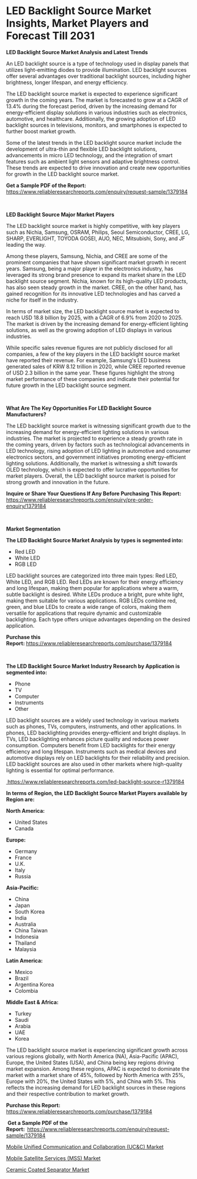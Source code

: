 <p><h1>LED Backlight Source Market Insights, Market Players and Forecast Till 2031</h1></p><p><strong>LED Backlight Source Market Analysis and Latest Trends</strong></p>
<p><p>An LED backlight source is a type of technology used in display panels that utilizes light-emitting diodes to provide illumination. LED backlight sources offer several advantages over traditional backlight sources, including higher brightness, longer lifespan, and energy efficiency.</p><p>The LED backlight source market is expected to experience significant growth in the coming years. The market is forecasted to grow at a CAGR of 13.4% during the forecast period, driven by the increasing demand for energy-efficient display solutions in various industries such as electronics, automotive, and healthcare. Additionally, the growing adoption of LED backlight sources in televisions, monitors, and smartphones is expected to further boost market growth.</p><p>Some of the latest trends in the LED backlight source market include the development of ultra-thin and flexible LED backlight solutions, advancements in micro LED technology, and the integration of smart features such as ambient light sensors and adaptive brightness control. These trends are expected to drive innovation and create new opportunities for growth in the LED backlight source market.</p></p>
<p><strong>Get a Sample PDF of the Report:&nbsp;</strong> <a href="https://www.reliableresearchreports.com/enquiry/request-sample/1379184">https://www.reliableresearchreports.com/enquiry/request-sample/1379184</a></p>
<p>&nbsp;</p>
<p><strong>LED Backlight Source Major Market Players</strong></p>
<p><p>The LED backlight source market is highly competitive, with key players such as Nichia, Samsung, OSRAM, Philips, Seoul Semiconductor, CREE, LG, SHARP, EVERLIGHT, TOYODA GOSEI, AUO, NEC, Mitsubishi, Sony, and JF leading the way. </p><p>Among these players, Samsung, Nichia, and CREE are some of the prominent companies that have shown significant market growth in recent years. Samsung, being a major player in the electronics industry, has leveraged its strong brand presence to expand its market share in the LED backlight source segment. Nichia, known for its high-quality LED products, has also seen steady growth in the market. CREE, on the other hand, has gained recognition for its innovative LED technologies and has carved a niche for itself in the industry.</p><p>In terms of market size, the LED backlight source market is expected to reach USD 18.8 billion by 2025, with a CAGR of 6.9% from 2020 to 2025. The market is driven by the increasing demand for energy-efficient lighting solutions, as well as the growing adoption of LED displays in various industries.</p><p>While specific sales revenue figures are not publicly disclosed for all companies, a few of the key players in the LED backlight source market have reported their revenue. For example, Samsung's LED business generated sales of KRW 8.12 trillion in 2020, while CREE reported revenue of USD 2.3 billion in the same year. These figures highlight the strong market performance of these companies and indicate their potential for future growth in the LED backlight source segment.</p></p>
<p>&nbsp;</p>
<p><strong>What Are The Key Opportunities For LED Backlight Source Manufacturers?</strong></p>
<p><p>The LED backlight source market is witnessing significant growth due to the increasing demand for energy-efficient lighting solutions in various industries. The market is projected to experience a steady growth rate in the coming years, driven by factors such as technological advancements in LED technology, rising adoption of LED lighting in automotive and consumer electronics sectors, and government initiatives promoting energy-efficient lighting solutions. Additionally, the market is witnessing a shift towards OLED technology, which is expected to offer lucrative opportunities for market players. Overall, the LED backlight source market is poised for strong growth and innovation in the future.</p></p>
<p><strong>Inquire or Share Your Questions If Any Before Purchasing This Report:</strong> <a href="https://www.reliableresearchreports.com/enquiry/pre-order-enquiry/1379184">https://www.reliableresearchreports.com/enquiry/pre-order-enquiry/1379184</a></p>
<p>&nbsp;</p>
<p><strong>Market Segmentation</strong></p>
<p><strong>The LED Backlight Source Market Analysis by types is segmented into:</strong></p>
<p><ul><li>Red LED</li><li>White LED</li><li>RGB LED</li></ul></p>
<p><p>LED backlight sources are categorized into three main types: Red LED, White LED, and RGB LED. Red LEDs are known for their energy efficiency and long lifespan, making them popular for applications where a warm, subtle backlight is desired. White LEDs produce a bright, pure white light, making them suitable for various applications. RGB LEDs combine red, green, and blue LEDs to create a wide range of colors, making them versatile for applications that require dynamic and customizable backlighting. Each type offers unique advantages depending on the desired application.</p></p>
<p><strong>Purchase this Report:&nbsp;</strong><a href="https://www.reliableresearchreports.com/purchase/1379184">https://www.reliableresearchreports.com/purchase/1379184</a></p>
<p>&nbsp;</p>
<p><strong>The LED Backlight Source Market Industry Research by Application is segmented into:</strong></p>
<p><ul><li>Phone</li><li>TV</li><li>Computer</li><li>Instruments</li><li>Other</li></ul></p>
<p><p>LED backlight sources are a widely used technology in various markets such as phones, TVs, computers, instruments, and other applications. In phones, LED backlighting provides energy-efficient and bright displays. In TVs, LED backlighting enhances picture quality and reduces power consumption. Computers benefit from LED backlights for their energy efficiency and long lifespan. Instruments such as medical devices and automotive displays rely on LED backlights for their reliability and precision. LED backlight sources are also used in other markets where high-quality lighting is essential for optimal performance.</p></p>
<p><a href="https://www.reliableresearchreports.com/led-backlight-source-r1379184">&nbsp;https://www.reliableresearchreports.com/led-backlight-source-r1379184</a></p>
<p><strong>In terms of Region, the LED Backlight Source Market Players available by Region are:</strong></p>
<p>
    <p> <strong> North America: </strong>
        <ul>
            <li>United States</li>
            <li>Canada</li>
        </ul>
        </p> 
    <p> <strong> Europe: </strong>
        <ul>
            <li>Germany</li>
            <li>France</li>
            <li>U.K.</li>
            <li>Italy</li>
            <li>Russia</li>
        </ul>
        </p> 
    <p> <strong> Asia-Pacific: </strong>
        <ul>
            <li>China</li>
            <li>Japan</li>
            <li>South Korea</li>
            <li>India</li>
            <li>Australia</li>
            <li>China Taiwan</li>
            <li>Indonesia</li>
            <li>Thailand</li>
            <li>Malaysia</li>
        </ul>
        </p> 
    <p> <strong> Latin America: </strong>
        <ul>
            <li>Mexico</li>
            <li>Brazil</li>
            <li>Argentina Korea</li>
            <li>Colombia</li>
        </ul>
        </p> 
    <p> <strong> Middle East & Africa: </strong>
        <ul>
            <li>Turkey</li>
            <li>Saudi</li>
            <li>Arabia</li>
            <li>UAE</li>
            <li>Korea</li>
        </ul>
    </p>
    </p>
<p><p>The LED backlight source market is experiencing significant growth across various regions globally, with North America (NA), Asia-Pacific (APAC), Europe, the United States (USA), and China being key regions driving market expansion. Among these regions, APAC is expected to dominate the market with a market share of 45%, followed by North America with 25%, Europe with 20%, the United States with 5%, and China with 5%. This reflects the increasing demand for LED backlight sources in these regions and their respective contribution to market growth.</p></p>
<p><strong>Purchase this Report: </strong><a href="https://www.reliableresearchreports.com/purchase/1379184">https://www.reliableresearchreports.com/purchase/1379184</a></p>
<p>&nbsp;<strong>Get a Sample PDF of the Report:&nbsp;&nbsp;</strong><a href="https://www.reliableresearchreports.com/enquiry/request-sample/1379184">https://www.reliableresearchreports.com/enquiry/request-sample/1379184</a></p>
<p><strong></strong></p>
<p><p><a href="https://www.linkedin.com/pulse/mobile-unified-communication-collaboration-ucampc-market-key-102he?trackingId=4AaszIXXcJmoJHpQm1tgFQ%3D%3D">Mobile Unified Communication and Collaboration (UC&C) Market</a></p><p><a href="https://www.linkedin.com/pulse/mobile-satellite-services-mss-market-competitive-analysis-vp9ze?trackingId=Pv5OnZ22kYPYX1kdlykgfA%3D%3D">Mobile Satellite Services (MSS) Market</a></p><p><a href="https://issuu.com/reportprime-2/docs/ceramic-coated-separator-market-size-2030.pptx">Ceramic Coated Separator Market</a></p></p>